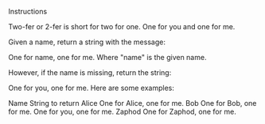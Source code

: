 Instructions

Two-fer or 2-fer is short for two for one. One for you and one for me.

Given a name, return a string with the message:

One for name, one for me.
Where "name" is the given name.

However, if the name is missing, return the string:

One for you, one for me.
Here are some examples:

Name	String to return
Alice	One for Alice, one for me.
Bob	One for Bob, one for me.
One for you, one for me.
Zaphod	One for Zaphod, one for me.